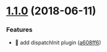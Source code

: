 # [1.1.0](https://github.com/streamich/three-ducks/compare/v1.0.1...v1.1.0) (2018-06-11)


### Features

* 🎸 add dispatchInit plugin ([a608ff6](https://github.com/streamich/three-ducks/commit/a608ff6))
